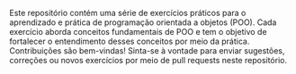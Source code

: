 Este repositório contém uma série de exercícios práticos para o aprendizado e prática de programação orientada a objetos (POO). Cada exercício aborda conceitos fundamentais de POO e tem o objetivo de fortalecer o entendimento desses conceitos por meio da prática.
Contribuições são bem-vindas! Sinta-se à vontade para enviar sugestões, correções ou novos exercícios por meio de pull requests neste repositório.
